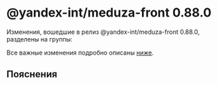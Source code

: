 # @yandex-int/meduza-front 0.88.0

<!-- ЧЕЛОВЕЧЕСКОЕ ВСТУПЛЕНИЕ -->

Изменения, вошедшие в релиз @yandex-int/meduza-front 0.88.0, разделены на группы:

Все важные изменения подробно описаны [ниже](#Пояснения).

## Пояснения

